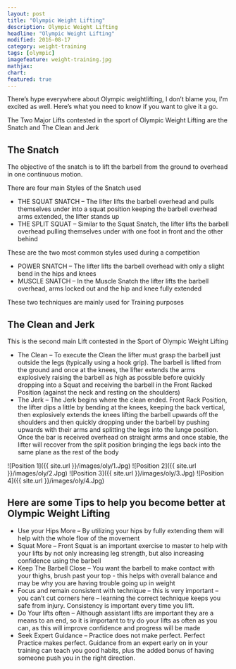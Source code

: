 ```yaml
---
layout: post
title: "Olympic Weight Lifting"
description: Olympic Weight Lifting
headline: "Olympic Weight Lifting"
modified: 2016-08-17
category: weight-training
tags: [olympic]
imagefeature: weight-training.jpg
mathjax: 
chart:
featured: true
---
```

There’s hype everywhere about Olympic weightlifting, I don’t blame you, I'm excited as well. Here’s what you need to know if you want to give it a go.

The Two Major Lifts contested in the sport of Olympic Weight Lifting are the Snatch and The Clean and Jerk

## The Snatch

The objective of the snatch is to lift the barbell from the ground to overhead in one continuous motion.

There are four main Styles of the Snatch used

- THE SQUAT SNATCH – The lifter lifts the barbell overhead and pulls themselves under into a squat position keeping the barbell overhead arms extended, the lifter stands up
- THE SPLIT SQUAT – Similar to the Squat Snatch, the lifter lifts the barbell overhead pulling themselves under with one foot in front and the other behind

These are the two most common styles used during a competition

- POWER SNATCH – The lifter lifts the barbell overhead with only a slight bend in the hips and knees
- MUSCLE SNATCH – In the Muscle Snatch the lifter lifts the barbell overhead, arms locked out and the hip and knee fully extended

These two techniques are mainly used for Training purposes 

## The Clean and Jerk

This is the second main Lift contested in the Sport of Olympic Weight Lifting

- The Clean – To execute the Clean the lifter must grasp the barbell just outside the legs (typically using a hook grip). The barbell is lifted from the ground and once at the knees, the lifter extends the arms explosively raising the barbell as high as possible before quickly dropping into a Squat and receiving the barbell in the Front Racked Position (against the neck and resting on the shoulders)
- The Jerk – The Jerk begins where the clean ended. Front Rack Position, the lifter dips a little by bending at the knees, keeping the back vertical, then explosively extends the knees lifting the barbell upwards off the shoulders and then quickly dropping under the barbell by pushing upwards with their arms and splitting the legs into the lunge position. Once the bar is received overhead on straight arms and once stable, the lifter will recover from the split position bringing the legs back into the same plane as the rest of the body

![Position 1]({{ site.url }}/images/oly/1.Jpg)
![Position 2]({{ site.url }}/images/oly/2.Jpg)
![Position 3]({{ site.url }}/images/oly/3.Jpg)
![Position 4]({{ site.url }}/images/oly/4.Jpg)


## Here are some Tips to help you become better at Olympic Weight Lifting

- Use your Hips More – By utilizing your hips by fully extending them will help with the whole flow of the movement 
- Squat More – Front Squat is an important exercise to master to help with your lifts by not only increasing leg strength, but also increasing confidence using the barbell 
- Keep The Barbell Close – You want the barbell to make contact with your thighs, brush past your top - this helps with overall balance and may be why you are having trouble going up in weight
- Focus and remain consistent with technique – this is very important – you can’t cut corners here – learning the correct technique keeps you safe from injury.  Consistency is important every time you lift.
- Do Your lifts often – Although assistant lifts are important they are a means to an end, so it is important to try do your lifts as often as you can, as this will improve confidence and progress will be made
- Seek Expert Guidance – Practice does not make perfect. Perfect Practice makes perfect.  Guidance from an expert early on in your training can teach you good habits, plus the added bonus of having someone push you in the right direction.
